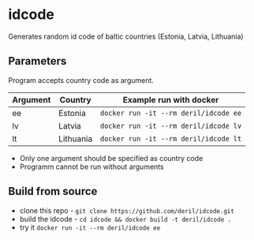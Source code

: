 # idcode

Generates random id code of baltic countries (Estonia, Latvia, Lithuania)

## Parameters

Program accepts country code as argument.


| Argument | Country   | Example run with docker               |
|----------|-----------|---------------------------------------|
| ee       | Estonia   | `docker run -it --rm deril/idcode ee` |
| lv       | Latvia    | `docker run -it --rm deril/idcode lv` |
| lt       | Lithuania | `docker run -it --rm deril/idcode lt` |

- Only one argument should be specified as country code
- Programm cannot be run without arguments

## Build from source

- clone this repo - `git clone https://github.com/deril/idcode.git`
- build the idcode - `cd idcode && docker build -t deril/idcode .`
- try it `docker run -it --rm deril/idcode ee` 
